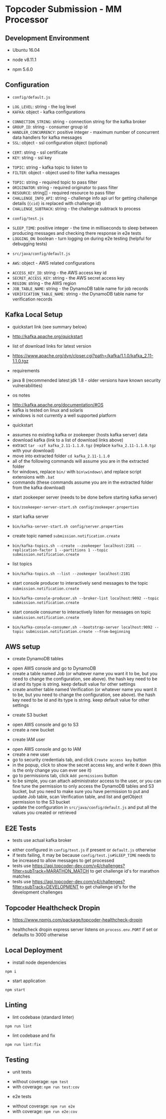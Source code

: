 # Topcoder Submission - MM Processor

## Development Environment

- Ubuntu 16.04

- node v8.11.1

- npm 5.6.0

## Configuration

- `config/default.js`
 * `LOG_LEVEL`: string - the log level
 * `KAFKA`: object - kafka configurations
  - `CONNECTION_STRING`: string - connection string for the kafka broker
  - `GROUP_ID`: string - consumer group id
  - `HANDLER_CONCURRENCY`: positive integer - maximum number of concurrent data handlers for kafka messages
  - `SSL`: object - ssl configuration object (optional)
   * `CERT`: string - ssl certificate
   * `KEY`: string - ssl key
  - `TOPIC`: string - kafka topic to listen to
  - `FILTER`: object - object used to filter kafka messages
   * `TOPIC`: string - required topic to pass filter
   * `ORIGINATOR`: string - required originator to pass filter
   * `RESOURCE`: string[] - required resource to pass filter
 * `CHALLENGE_INFO_API`: string - challenge info api url for getting challenge details (`{cid}` is replaced with challenge id)
 * `CHALLENGE_SUBTRACK`: string - the challenge subtrack to process

- `config/test.js`
 * `SLEEP_TIME`: positive integer - the time in milliseconds to sleep between producing messages and checking there response in e2e tests
 * `LOGGING_ON`: boolean - turn logging on during e2e testing (helpful for debugging tests)

- `src/java/config/default.js`
 * `AWS`: object - AWS related configurations
  - `ACCESS_KEY_ID`: string - the AWS access key id
  - `SECRET_ACCESS_KEY`: string - the AWS secret access key
  - `REGION`: string - the AWS region
  - `JOB_TABLE_NAME`: string - the DynamoDB table name for job records
  - `VERIFICATION_TABLE_NAME`: string - the DynamoDB table name for verification records

## Kafka Local Setup

- quickstart link (see summary below)
 * http://kafka.apache.org/quickstart

- list of download links for latest version
 * https://www.apache.org/dyn/closer.cgi?path=/kafka/1.1.0/kafka_2.11-1.1.0.tgz

- requirements
 * java 8 (recommended latest jdk 1.8 - older versions have known security vulnerabilities)

- os notes
 * http://kafka.apache.org/documentation/#OS
 * kafka is tested on linux and solaris
 * windows is not currently a well supported platform

- quickstart
 * assumes no existing kafka or zookeeper (hosts kafka server) data
 * download kafka (link to a list of download links above)
 * extract `tar -xzf kafka_2.11-1.1.0.tgz` (replace `kafka_2.11-1.1.0.tgz` with your download)
 * move into extracted folder `cd kafka_2.11-1.1.0`
 * all of the following commands will assume you are in the extracted folder
 * for windows, replace `bin/` with `bin\windows\` and replace script extensions with `.bat`
 * commands (these commands assume you are in the extracted folder from the kafka download)
  - start zookeeper server (needs to be done before starting kafka server)
   * `bin/zookeeper-server-start.sh config/zookeeper.properties`
  - start kafka server
   * `bin/kafka-server-start.sh config/server.properties`
  - create topic named `submission.notification.create`
   * `bin/kafka-topics.sh --create --zookeeper localhost:2181 --replication-factor 1 --partitions 1 --topic submission.notification.create`
  - list topics
   * `bin/kafka-topics.sh --list --zookeeper localhost:2181`
  - start console producer to interactively send messages to the topic `submission.notification.create`
   * `bin/kafka-console-producer.sh --broker-list localhost:9092 --topic submission.notification.create`
  - start console consumer to interactively listen for messages on topic `submission.notification.create`
   * `bin/kafka-console-consumer.sh --bootstrap-server localhost:9092 --topic submission.notification.create --from-beginning`

## AWS setup

 - create DynamoDB tables
  * open AWS console and go to DynamoDB
  * create a table named Job (or whatever name you want it to be, but you need to change the configuration, see above). the hash key need to be id and its type is string. keep default value for other settings
  * create another table named Verification (or whatever name you want it to be, but you need to change the configuration, see above). the hash key need to be id and its type is string. keep default value for other settings
 - create S3 bucket
  * open AWS console and go to S3
  * create a new bucket
 - create IAM user
  * open AWS console and go to IAM
  * create a new user
  * go to security credentials tab, and click `Create access key` button
  * in the popup, click to show the secret access key, and write it down (this is the only change you can ever see it)
  * go to permissions tab, click `Add permissions` button
  * to be simple, you can attach administrator access to the user, or you can fine tune the permission to only access the DynamoDB tables and S3 bucket, but you need to make sure you have permission to put and update Job table, scan Verification table, and list and getObject permission to the S3 bucket
  * update the configuration in `src/java/config/default.js` and put all the values you created or retrieved

## E2E Tests

- tests use actual kafka broker
 * either configured in `config/test.js` if present or `default.js` otherwise
 * if tests failing, it may be because `config/test.js#SLEEP_TIME` needs to be increased to allow messages to get processed
 * tests use https://api.topcoder-dev.com/v4/challenges?filter=subTrack=MARATHON_MATCH to get challenge id's for marathon matches
 * tests use https://api.topcoder-dev.com/v4/challenges?filter=subTrack=DEVELOPMENT to get challenge id's for the development challenges


## Topcoder Healthcheck Dropin

- https://www.npmjs.com/package/topcoder-healthcheck-dropin

- healthcheck dropin express server listens on `process.env.PORT` if set or defaults to 3000 otherwise

## Local Deployment

- install node dependencies
```
npm i
```

- start application
```
npm start
```

## Linting

- lint codebase (standard linter)
```
npm run lint
```

- lint codebase and fix
```
npm run lint:fix
```

## Testing

- unit tests
 * without coverage: `npm test`
 * with coverage: `npm run test:cov`

- e2e tests
 * without coverage: `npm run e2e`
 * with coverage: `npm run e2e:cov`
